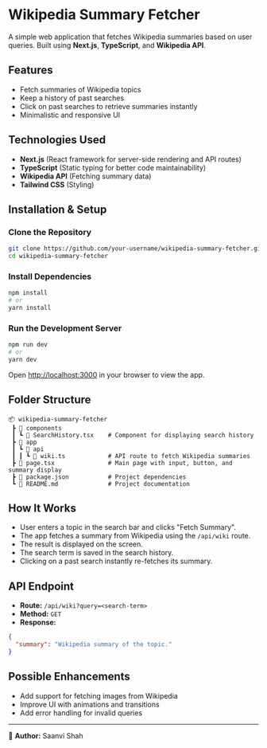 # Wikipedia Summary Fetcher

A simple web application that fetches Wikipedia summaries based on user queries. Built using **Next.js**, **TypeScript**, and **Wikipedia API**.

## Features
- Fetch summaries of Wikipedia topics
- Keep a history of past searches
- Click on past searches to retrieve summaries instantly
- Minimalistic and responsive UI

## Technologies Used
- **Next.js** (React framework for server-side rendering and API routes)
- **TypeScript** (Static typing for better code maintainability)
- **Wikipedia API** (Fetching summary data)
- **Tailwind CSS** (Styling)

## Installation & Setup

### Clone the Repository
```sh
git clone https://github.com/your-username/wikipedia-summary-fetcher.git
cd wikipedia-summary-fetcher
```

### Install Dependencies
```sh
npm install
# or
yarn install
```

### Run the Development Server
```sh
npm run dev
# or
yarn dev
```

Open [http://localhost:3000](http://localhost:3000) in your browser to view the app.

## Folder Structure
```
📦 wikipedia-summary-fetcher
 ┣ 📂 components
 ┃ ┗ 📜 SearchHistory.tsx    # Component for displaying search history
 ┣ 📂 app
 ┃ ┗ 📂 api
 ┃ ┃ ┗ 📜 wiki.ts            # API route to fetch Wikipedia summaries
 ┣ 📜 page.tsx               # Main page with input, button, and summary display
 ┣ 📜 package.json           # Project dependencies
 ┗ 📜 README.md              # Project documentation
```

## How It Works
- User enters a topic in the search bar and clicks "Fetch Summary".
- The app fetches a summary from Wikipedia using the `/api/wiki` route.
- The result is displayed on the screen.
- The search term is saved in the search history.
- Clicking on a past search instantly re-fetches its summary.

## API Endpoint
- **Route:** `/api/wiki?query=<search-term>`
- **Method:** `GET`
- **Response:**
```json
{
  "summary": "Wikipedia summary of the topic."
}
```

## Possible Enhancements
- Add support for fetching images from Wikipedia
- Improve UI with animations and transitions
- Add error handling for invalid queries

---
📌 **Author:** Saanvi Shah 


